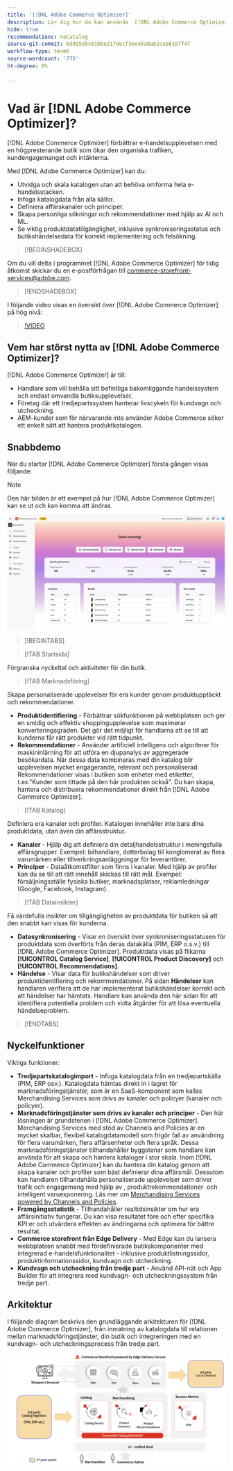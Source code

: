 ```yaml
---
title: '[!DNL Adobe Commerce Optimizer]'
description: Lär dig hur du kan använda  [!DNL Adobe Commerce Optimizer] för att leverera en snabb, prestandabaserad butik med en skalbar katalog som gör att du kan optimera din befintliga e-handelslösning genom att öka trafiken och öka engagemanget och konverteringen.
hide: true
recommendations: noCatalog
source-git-commit: 6dd95d5c01bbe217decf3ee48a8ab2cee6167f47
workflow-type: tm+mt
source-wordcount: '775'
ht-degree: 0%

---
```


# Vad är [!DNL Adobe Commerce Optimizer]?

[!DNL Adobe Commerce Optimizer] förbättrar e-handelsupplevelsen med en högpresterande butik som ökar den organiska trafiken, kundengagemanget och intäkterna.

Med [!DNL Adobe Commerce Optimizer] kan du:

- Utvidga och skala katalogen utan att behöva omforma hela e-handelsstacken.
- Infoga katalogdata från alla källor.
- Definiera affärskanaler och principer.
- Skapa personliga sökningar och rekommendationer med hjälp av AI och ML.
- Se viktig produktdatatillgänglighet, inklusive synkroniseringsstatus och butikshändelsedata för korrekt implementering och felsökning.

>[!BEGINSHADEBOX]

Om du vill delta i programmet [!DNL Adobe Commerce Optimizer] för tidig åtkomst skickar du en e-postförfrågan till [commerce-storefront-services@adobe.com](mailto:commerce-storefront-services@adobe.com).

>[!ENDSHADEBOX]

I följande video visas en översikt över [!DNL Adobe Commerce Optimizer] på hög nivå:

>[!VIDEO](https://video.tv.adobe.com/v/3450226)

## Vem har störst nytta av [!DNL Adobe Commerce Optimizer]?

[!DNL Adobe Commerce Optimizer] är till:

- Handlare som vill behålla sitt befintliga bakomliggande handelssystem och endast omvandla butiksupplevelser.
- Företag där ett tredjepartssystem hanterar livscykeln för kundvagn och utcheckning.
- AEM-kunder som för närvarande inte använder Adobe Commerce söker ett enkelt sätt att hantera produktkatalogen.

## Snabbdemo

När du startar [!DNL Adobe Commerce Optimizer] första gången visas följande:

>[!NOTE]
>
>Den här bilden är ett exempel på hur [!DNL Adobe Commerce Optimizer] kan se ut och kan komma att ändras.

![[!DNL Adobe Commerce Optimizer]-gränssnitt](assets/user-interface.png)

>[!BEGINTABS]

>[!TAB Startsida]

Förgranska nyckeltal och aktiviteter för din butik.

>[!TAB Marknadsföring]

Skapa personaliserade upplevelser för era kunder genom produktupptäckt och rekommendationer.

- **Produktidentifiering** - Förbättrar sökfunktionen på webbplatsen och ger en smidig och effektiv shoppingupplevelse som maximerar konverteringsgraden. Det gör det möjligt för handlarna att se till att kunderna får rätt produkter vid rätt tidpunkt.
- **Rekommendationer** - Använder artificiell intelligens och algoritmer för maskininlärning för att utföra en djupanalys av aggregerade besökardata. När dessa data kombineras med din katalog blir upplevelsen mycket engagerande, relevant och personaliserad. Rekommendationer visas i butiken som enheter med etiketter, t.ex.&quot;Kunder som tittade på den här produkten också&quot;. Du kan skapa, hantera och distribuera rekommendationer direkt från [!DNL Adobe Commerce Optimizer].

>[!TAB Katalog]

Definiera era kanaler och profiler. Katalogen innehåller inte bara dina produktdata, utan även din affärsstruktur.

- **Kanaler** - Hjälp dig att definiera din detaljhandelsstruktur i meningsfulla affärsgrupper. Exempel: bilhandlare, dotterbolag till konglomerat av flera varumärken eller tillverkningsanläggningar för leverantörer.
- **Principer** - Dataåtkomstfilter som finns i kanaler. Med hjälp av profiler kan du se till att rätt innehåll skickas till rätt mål. Exempel: försäljningsställe fysiska butiker, marknadsplatser, reklamledningar (Google, Facebook, Instagram).

>[!TAB Datainsikter]

Få värdefulla insikter om tillgängligheten av produktdata för butiken så att den snabbt kan visas för kunderna.

- **Datasynkronisering** - Visar en översikt över synkroniseringsstatusen för produktdata som överförts från deras datakälla (PIM, ERP o.s.v.) till [!DNL Adobe Commerce Optimizer]. Produktdata visas på flikarna **[!UICONTROL Catalog Service]**, **[!UICONTROL Product Discovery]** och **[!UICONTROL Recommendations]**.
- **Händelse** - Visar data för butikshändelser som driver produktidentifiering och rekommendationer. På sidan **Händelser** kan handlaren verifiera att de har implementerat butikshändelser korrekt och att händelser har hämtats. Handlare kan använda den här sidan för att identifiera potentiella problem och vidta åtgärder för att lösa eventuella händelseproblem.

>[!ENDTABS]

## Nyckelfunktioner

Viktiga funktioner:

- **Tredjepartskatalogimport** - Infoga katalogdata från en tredjepartskälla (PIM, ERP osv.). Katalogdata hämtas direkt in i lagret för marknadsföringstjänster, som är en SaaS-komponent som kallas Merchandising Services som drivs av kanaler och policyer (kanaler och policyer).
- **Marknadsföringstjänster som drivs av kanaler och principer** - Den här lösningen är grundstenen i [!DNL Adobe Commerce Optimizer]. Merchandising Services med stöd av Channels and Policies är en mycket skalbar, flexibel katalogdatamodell som frigör fall av användning för flera varumärken, flera affärsenheter och flera språk. Dessa marknadsföringstjänster tillhandahåller byggstenar som handlare kan använda för att skapa och hantera kataloger i stor skala. Inom [!DNL Adobe Commerce Optimizer] kan du hantera din katalog genom att skapa kanaler och profiler som bäst definierar dina affärsmål. Dessutom kan handlaren tillhandahålla personaliserade upplevelser som driver trafik och engagemang med hjälp av &#x200B;, produktrekommendationer &#x200B; och intelligent varuexponering. Läs mer om [Merchandising Services powered by Channels and Policies](https://experienceleague.adobe.com/en/docs/commerce/merchandising-services/overview).
- **Framgångsstatistik** - Tillhandahåller realtidsinsikter om hur era affärsinitiativ fungerar. Du kan visa resultatet före och efter specifika KPI:er och utvärdera effekten av ändringarna och optimera för bättre resultat.
- **Commerce storefront från Edge Delivery** - Med Edge kan du lansera webbplatsen snabbt med fördefinierade butikskomponenter med integrerad e-handelsfunktionalitet - inklusive produktlistningssidor, produktinformationssidor, kundvagn och utcheckning.
- **Kundvagn och utcheckning från tredje part** - Använd API-nät och App Builder för att integrera med kundvagn- och utcheckningssystem från tredje part.

## Arkitektur

I följande diagram beskrivs den grundläggande arkitekturen för [!DNL Adobe Commerce Optimizer], från inmatning av katalogdata till relationen mellan marknadsföringstjänster, din butik och integreringen med en kundvagn- och utcheckningsprocess från tredje part.

![[!DNL Adobe Commerce Optimizer]-arkitektur](assets/architecture.png)
